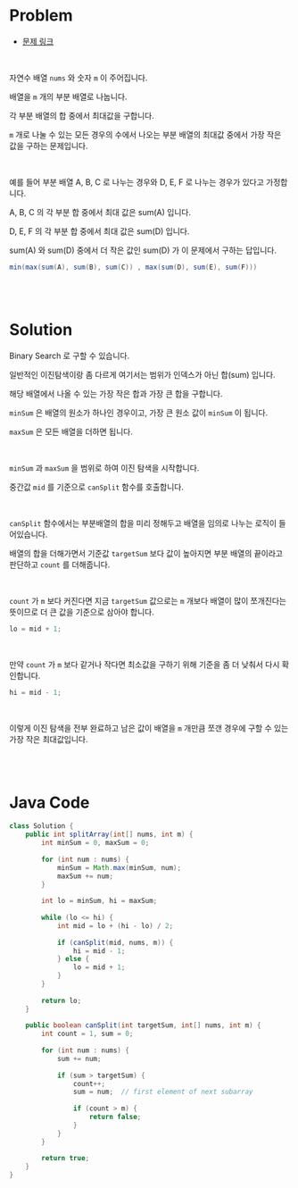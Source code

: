 # Problem

- [문제 링크](https://leetcode.com/problems/split-array-largest-sum/)

<br>

자연수 배열 `nums` 와 숫자 `m` 이 주어집니다.

배열을 `m` 개의 부분 배열로 나눕니다.

각 부분 배열의 합 중에서 최대값을 구합니다.

`m` 개로 나눌 수 있는 모든 경우의 수에서 나오는 부분 배열의 최대값 중에서 가장 작은 값을 구하는 문제입니다.

<br>

예를 들어 부분 배열 A, B, C 로 나누는 경우와 D, E, F 로 나누는 경우가 있다고 가정합니다.

A, B, C 의 각 부분 합 중에서 최대 값은 sum(A) 입니다.

D, E, F 의 각 부분 합 중에서 최대 값은 sum(D) 입니다.

sum(A) 와 sum(D) 중에서 더 작은 값인 sum(D) 가 이 문제에서 구하는 답입니다.

```java
min(max(sum(A), sum(B), sum(C)) , max(sum(D), sum(E), sum(F)))
```

<br><br>

# Solution

Binary Search 로 구할 수 있습니다.

일반적인 이진탐색이랑 좀 다르게 여기서는 범위가 인덱스가 아닌 합(sum) 입니다.

해당 배열에서 나올 수 있는 가장 작은 합과 가장 큰 합을 구합니다.

`minSum` 은 배열의 원소가 하나인 경우이고, 가장 큰 원소 값이 `minSum` 이 됩니다.

`maxSum` 은 모든 배열을 더하면 됩니다.

<br>

`minSum` 과 `maxSum` 을 범위로 하여 이진 탐색을 시작합니다.

중간값 `mid` 를 기준으로 `canSplit` 함수를 호출합니다.

<br>

`canSplit` 함수에서는 부분배열의 합을 미리 정해두고 배열을 임의로 나누는 로직이 들어있습니다.

배열의 합을 더해가면서 기준값 `targetSum` 보다 값이 높아지면 부분 배열의 끝이라고 판단하고 `count` 를 더해줍니다.

<br>

`count` 가 `m` 보다 커진다면 지금 `targetSum` 값으로는 `m` 개보다 배열이 많이 쪼개진다는 뜻이므로 더 큰 값을 기준으로 삼아야 합니다.

```java
lo = mid + 1;
```

<br>

만약 `count` 가 `m` 보다 같거나 작다면 최소값을 구하기 위해 기준을 좀 더 낮춰서 다시 확인합니다.

```java
hi = mid - 1;
```

<br>

이렇게 이진 탐색을 전부 완료하고 남은 값이 배열을 `m` 개만큼 쪼갠 경우에 구할 수 있는 가장 작은 최대값입니다.

<br><br>

# Java Code

```java
class Solution {
    public int splitArray(int[] nums, int m) {
        int minSum = 0, maxSum = 0;
        
        for (int num : nums) {
            minSum = Math.max(minSum, num);
            maxSum += num;
        }
        
        int lo = minSum, hi = maxSum;
        
        while (lo <= hi) {
            int mid = lo + (hi - lo) / 2;
            
            if (canSplit(mid, nums, m)) {
                hi = mid - 1;
            } else {
                lo = mid + 1;
            }
        }
        
        return lo;
    }
    
    public boolean canSplit(int targetSum, int[] nums, int m) {
        int count = 1, sum = 0;
        
        for (int num : nums) {
            sum += num;
            
            if (sum > targetSum) {
                count++;
                sum = num;  // first element of next subarray
                
                if (count > m) {
                    return false;
                }
            }
        }
        
        return true;
    }
}
```
